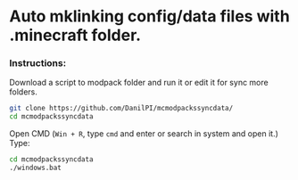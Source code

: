 # Auto mklinking config/data files with .minecraft folder.

### Instructions:
Download a script to modpack folder and run it or edit it for sync more folders.
```sh
git clone https://github.com/DanilPI/mcmodpackssyncdata/
cd mcmodpackssyncdata
```

Open CMD (`Win + R`, type `cmd` and enter or search in system and open it.)
Type:
```bat
cd mcmodpackssyncdata
./windows.bat
```
